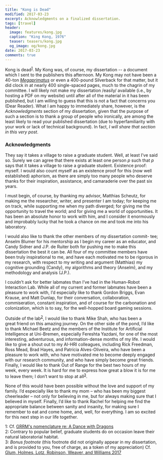 ```yaml
---
title: "Kong is Dead"
modified: 2017-03-23
excerpt: Acknowledgments on a finalized dissertation.
tags: [travel]
header: 
  image: features/kong.jpg
  caption: "King Kong, 1976"
  teaser: teasers/kong.jpg
  og_image: og/kong.jpg
date: 2017-03-23
comments: true
---
```


Kong is dead<sup>[1](#myfootnote1)</sup>. My Kong was, of course, my dissertation -- a document which I sent to the publishers this afternoon. My Kong may not have been a 40-ton [*Megaprimatus*](http://kingkong.wikia.com/wiki/Megaprimatus_kong) or even a 400-pound Silverback for that matter, but it did clock in at nearly 400 single-spaced pages, much to the chagrin of my committee. I will likely not make my dissertation /easily/ available (i.e., by hosting a PDF on my website) until after all of the material in it has been published, but I am willing to guess that this is not a fact that concerns you (Dear Reader). What I am happy to immediately share, however, is the *Acknowledgments* section of my dissertation, given that the purpose of such a section is to thank a group of people who ironically, are among the least likely to read your published dissertation (due to hyperfamiliarity with your work or lack of technical background). In fact, *I will share that section in this very post*. 

### Acknowledgments ###

They say it takes a village to raise a graduate student. Well, at least I’ve
said so. Surely we can agree that there exists at least one person *p* such that
*p* says that it takes a village to raise a graduate student. Existence proof:
myself. I would also count myself as an existence proof for this (now well
established) aphorism, as there are simply too many people who deserve
thanks for their inspiration, assistance, and camaraderie over the past six
years.

I must begin, of course, by thanking my advisor, Matthias Scheutz, for
making me the researcher, writer, and presenter I am today; for keeping me
on track, while supporting me when my path diverged; for giving me the
opportunity to travel the world; and for giving me a world of opportunities.
It has been an absolute honor to work with him, and I consider it enormously
and improbably lucky that he took a chance on me and took me into his
laboratory.

I would also like to thank the other members of my dissertation commit-
tee; Anselm Blumer for his mentorship as I begin my career as an educator,
and Candy Sidner and J.P. de Ruiter both for pushing me to make this
dissertation the best it can be. All four of my committee members have
been truly inspirational to me, and have each motivated me to be rigorous
in my research, with respect to my writing and argument (Matthias) my
cognitive grounding (Candy), my algorithms and theory (Anselm), and my
methodology and analysis (J.P.).

I couldn’t ask for better labmates than I’ve had in the Human-Robot
Interaction Lab. While all of my current and former labmates have been
a pleasure to work with, I’d especially like to thank Gordon Briggs,
Evan Krause, and Matt Dunlap, for their conversation, collaboration,
commiseration, constant inspiration, and of course for the carbonation and
colonization, which is to say, for the well-hopped board gaming sessions.

Outside of the lab<sup>[2](#myfootnote2)</sup>, I would like to thank
Mike Shah, who has been a  
great friend on this amazing journey. On the other side of the pond, I’d
like to thank Michael Beetz and the members of the Institute for Artificial
Intelligence at Uni-Bremen, especially Fereshta Yazdani, for one of the most
interesting, adventurous, and information-dense months of my life. I would
like to give a shout out to my AI-HRI colleagues, including Rick Freedman,
Ross Mead, Brad Hayes, and Patrícia Alves-Oliveira, who have been a
pleasure to work with, who have motivated me to become deeply engaged
with 
our research community, and who have simply become great friends. Finally,
I would like to thank Out of Range for the best two hours of my week, every
week. It is hard for me to express how great a blow it is for me to leave
them; I don’t want to stop at all<sup>[3](#myfootnote3)</sup>.

None of this would have been possible without the love and support of
my family. I’d especially like to thank my mom – who has been my biggest
cheerleader – not only for believing in me, but for always making sure that I
believed in myself. Finally, I’d like to thank Rachel for helping me find the
appropriate balance between sanity and insanity, for making sure I remember
to eat and come home, and, well, for everything. I am so excited for this
next step in our life together.

<a name="myfootnote1">1</a>: Cf. [GRRM's nomenclature re: A Dance with Dragons](http://grrm.livejournal.com/217066.html)<br/>
<a name="myfootnote2">2</a>: Contrary to popular belief, graduate
students do on occasion leave their natural laboratorial habitat.<br/>
<a name="myfootnote3">3</a>: *Bonus footnote* (this footnote did not
originally appear in my dissertation, and is provided to you, free of
charge, as a token of my appreciation) Cf. [Glum, Holmes, Lotz,
Robinson, Weaver, and Williams 2017](https://www.youtube.com/watch?v=NVCjSDVUY1M)<br/>